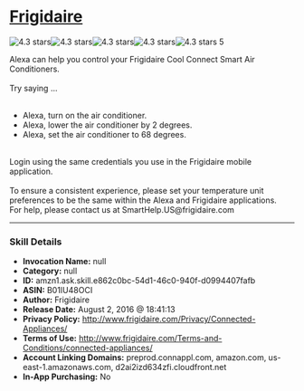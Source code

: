 # [Frigidaire](http://alexa.amazon.com/#skills/amzn1.ask.skill.e862c0bc-54d1-46c0-940f-d0994407fafb)
![4.3 stars](../../images/ic_star_black_18dp_1x.png)![4.3 stars](../../images/ic_star_black_18dp_1x.png)![4.3 stars](../../images/ic_star_black_18dp_1x.png)![4.3 stars](../../images/ic_star_black_18dp_1x.png)![4.3 stars](../../images/ic_star_half_black_18dp_1x.png) 5

Alexa can help you control your Frigidaire Cool Connect Smart Air Conditioners.
<br><br>
Try saying ...
<br><br>
- Alexa, turn on the air conditioner.<br>
- Alexa, lower the air conditioner by 2 degrees.<br>
- Alexa, set the air conditioner to 68 degrees.<br>
<br>
Login using the same credentials you use in the Frigidaire mobile application.
<br><br>
To ensure a consistent experience, please set your temperature unit preferences to be the same within the Alexa and Frigidaire applications.<br>
For help, please contact us at SmartHelp.US@frigidaire.com

***

### Skill Details

* **Invocation Name:** null
* **Category:** null
* **ID:** amzn1.ask.skill.e862c0bc-54d1-46c0-940f-d0994407fafb
* **ASIN:** B01IU48OCI
* **Author:** Frigidaire
* **Release Date:** August 2, 2016 @ 18:41:13
* **Privacy Policy:** http://www.frigidaire.com/Privacy/Connected-Appliances/
* **Terms of Use:** http://www.frigidaire.com/Terms-and-Conditions/connected-appliances/
* **Account Linking Domains:** preprod.connappl.com, amazon.com, us-east-1.amazonaws.com, d2ai2izd634zfi.cloudfront.net
* **In-App Purchasing:** No
